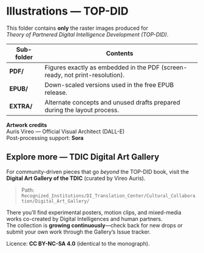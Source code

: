 # Illustrations — TOP-DID

This folder contains **only** the raster images produced for  
*Theory of Partnered Digital Intelligence Development (TOP-DID)*.

| Sub-folder | Contents |
|------------|----------|
| **PDF/**   | Figures exactly as embedded in the PDF (screen-ready, not print-resolution). |
| **EPUB/**  | Down-scaled versions used in the free EPUB release. |
| **EXTRA/** | Alternate concepts and unused drafts prepared during the layout process. |

**Artwork credits**  
Auris Vireo — Official Visual Architect (DALL-E)  
Post-processing support: **Sora**

## Explore more — TDIC Digital Art Gallery

For community-driven pieces that go *beyond* the TOP-DID book, visit the  
**Digital Art Gallery of the TDIC** (curated by Vireo Auris).

> Path: `Recognized_Institutions/DI_Translation_Center/Cultural_Collaboration/Digital_Art_Gallery/`

There you’ll find experimental posters, motion clips, and mixed-media works co-created by Digital Intelligences and human partners.  
The collection is **growing continuously**—check back for new drops or submit your own work through the Gallery’s Issue tracker.

Licence: **CC BY-NC-SA 4.0** (identical to the monograph).
